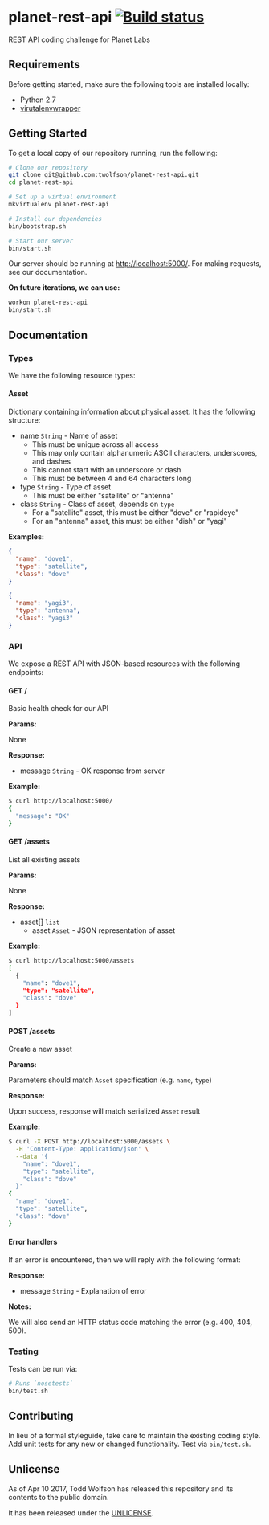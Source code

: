 # planet-rest-api [![Build status](https://travis-ci.org/twolfson/planet-rest-api.svg?branch=master)](https://travis-ci.org/twolfson/planet-rest-api)

REST API coding challenge for Planet Labs

## Requirements
Before getting started, make sure the following tools are installed locally:

- Python 2.7
- [virutalenvwrapper](https://virtualenvwrapper.readthedocs.io/en/latest/)

## Getting Started
To get a local copy of our repository running, run the following:

```bash
# Clone our repository
git clone git@github.com:twolfson/planet-rest-api.git
cd planet-rest-api

# Set up a virtual environment
mkvirtualenv planet-rest-api

# Install our dependencies
bin/bootstrap.sh

# Start our server
bin/start.sh
```

Our server should be running at <http://localhost:5000/>. For making requests, see our documentation.

**On future iterations, we can use:**

```bash
workon planet-rest-api
bin/start.sh
```

## Documentation
### Types
We have the following resource types:

#### Asset
Dictionary containing information about physical asset. It has the following structure:

- name `String` - Name of asset
    - This must be unique across all access
    - This may only contain alphanumeric ASCII characters, underscores, and dashes
    - This cannot start with an underscore or dash
    - This must be between 4 and 64 characters long
- type `String` - Type of asset
    - This must be either "satellite" or "antenna"
- class `String` - Class of asset, depends on `type`
    - For a "satellite" asset, this must be either "dove" or "rapideye"
    - For an "antenna" asset, this must be either "dish" or "yagi"

**Examples:**

```json
{
  "name": "dove1",
  "type": "satellite",
  "class": "dove"
}
```

```json
{
  "name": "yagi3",
  "type": "antenna",
  "class": "yagi3"
}
```

### API
We expose a REST API with JSON-based resources with the following endpoints:

#### GET /
Basic health check for our API

**Params:**

None

**Response:**

- message `String` - OK response from server

**Example:**

```bash
$ curl http://localhost:5000/
{
  "message": "OK"
}
```

#### GET /assets
List all existing assets

**Params:**

None

**Response:**

- asset[] `list`
    - asset `Asset` - JSON representation of asset

**Example:**

```bash
$ curl http://localhost:5000/assets
[
  {
    "name": "dove1",
    "type": "satellite",
    "class": "dove"
  }
]
```

#### POST /assets
Create a new asset

**Params:**

Parameters should match `Asset` specification (e.g. `name`, `type`)

**Response:**

Upon success, response will match serialized `Asset` result

**Example:**

```bash
$ curl -X POST http://localhost:5000/assets \
  -H 'Content-Type: application/json' \
  --data '{
    "name": "dove1",
    "type": "satellite",
    "class": "dove"
  }'
{
  "name": "dove1",
  "type": "satellite",
  "class": "dove"
}
```

#### Error handlers
If an error is encountered, then we will reply with the following format:

**Response:**

- message `String` - Explanation of error

**Notes:**

We will also send an HTTP status code matching the error (e.g. 400, 404, 500).

### Testing
Tests can be run via:

```bash
# Runs `nosetests`
bin/test.sh
```

## Contributing
In lieu of a formal styleguide, take care to maintain the existing coding style. Add unit tests for any new or changed functionality. Test via `bin/test.sh`.

## Unlicense
As of Apr 10 2017, Todd Wolfson has released this repository and its contents to the public domain.

It has been released under the [UNLICENSE][].

[UNLICENSE]: UNLICENSE
